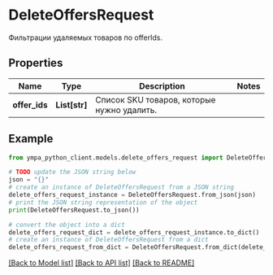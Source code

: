 # DeleteOffersRequest

Фильтрации удаляемых товаров по offerIds. 

## Properties

Name | Type | Description | Notes
------------ | ------------- | ------------- | -------------
**offer_ids** | **List[str]** | Список SKU товаров, которые нужно удалить. | 

## Example

```python
from ympa_python_client.models.delete_offers_request import DeleteOffersRequest

# TODO update the JSON string below
json = "{}"
# create an instance of DeleteOffersRequest from a JSON string
delete_offers_request_instance = DeleteOffersRequest.from_json(json)
# print the JSON string representation of the object
print(DeleteOffersRequest.to_json())

# convert the object into a dict
delete_offers_request_dict = delete_offers_request_instance.to_dict()
# create an instance of DeleteOffersRequest from a dict
delete_offers_request_from_dict = DeleteOffersRequest.from_dict(delete_offers_request_dict)
```
[[Back to Model list]](../README.md#documentation-for-models) [[Back to API list]](../README.md#documentation-for-api-endpoints) [[Back to README]](../README.md)


